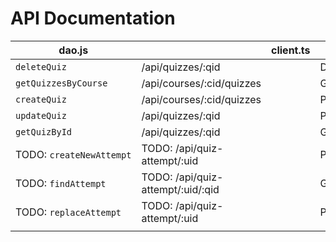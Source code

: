 # API Documentation

| dao.js                   |                                   | client.ts |        | description/usages |
| ------------------------ | --------------------------------- | --------- | ------ | ------------------ |
| `deleteQuiz`             | /api/quizzes/:qid                 |           | DELETE |                    |
| `getQuizzesByCourse`     | /api/courses/:cid/quizzes         |           | GET    |                    |
| `createQuiz`             | /api/courses/:cid/quizzes         |           | POST   |                    |
| `updateQuiz`             | /api/quizzes/:qid                 |           | PUT    |                    |
| `getQuizById`            | /api/quizzes/:qid                 |           | GET    |                    |
| TODO: `createNewAttempt` | TODO: /api/quiz-attempt/:uid      |           | POST   |                    |
| TODO: `findAttempt`      | TODO: /api/quiz-attempt/:uid/:qid |           | GET    |                    |
| TODO: `replaceAttempt`   | TODO: /api/quiz-attempt/:uid      |           | PUT    |                    |
|                          |                                   |           |        |                    |
